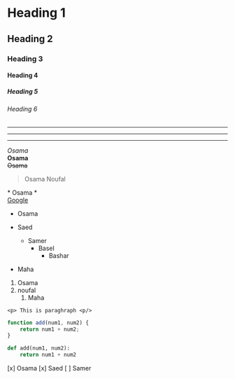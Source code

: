 # Heading 1
## Heading 2
### Heading 3
#### Heading 4
##### Heading 5
###### Heading 6

 <!-- Osama -->

 ___
 ___
 ---

 *Osama* <br />
 **Osama** <br />
 ~~Osama~~ <br />
> Osama Noufal

\* Osama \* <br />
[Google](http://google.com
"Osama Noufal")
* Osama
* Saed
    * Samer
        * Basel
            * Bashar
    
* Maha

1. Osama
1. noufal
    1. Maha 


`<p> This is paraghraph <p/>`

```javascript
function add(num1, num2) {
    return num1 + num2;
}
```

```python
def add(num1, num2):
    return num1 + num2

```

[x] Osama
[x] Saed
[ ] Samer
